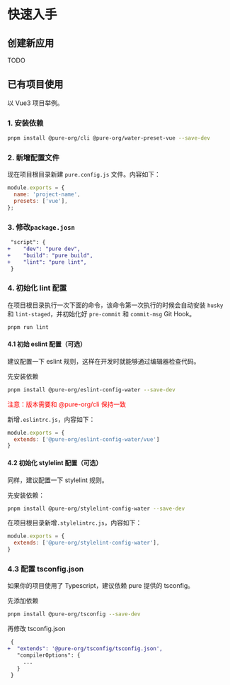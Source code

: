 # 快速入手

## 创建新应用

TODO

## 已有项目使用

以 Vue3 项目举例。

### 1. 安装依赖

```sh
pnpm install @pure-org/cli @pure-org/water-preset-vue --save-dev
```

### 2. 新增配置文件

现在项目根目录新建 `pure.config.js` 文件。内容如下：

```js
module.exports = {
  name: 'project-name',
  presets: ['vue'],
};
```

### 3. 修改`package.josn`

```diff
 "script": {
+    "dev": "pure dev",
+    "build": "pure build",
+    "lint": "pure lint",
 }
```

### 4. 初始化 lint 配置

在项目根目录执行一次下面的命令，该命令第一次执行的时候会自动安装 `husky` 和 `lint-staged`，并初始化好 `pre-commit` 和 `commit-msg` Git Hook。

```sh
pnpm run lint
```

#### 4.1 初始 eslint 配置（可选）

建议配置一下 eslint 规则，这样在开发时就能够通过编辑器检查代码。

先安装依赖

```sh
pnpm install @pure-org/eslint-config-water --save-dev
````

<p style="color: red"> 注意：版本需要和 @pure-org/cli 保持一致</p>

新增`.eslintrc.js`，内容如下：

```js
module.exports = {
  extends: ['@pure-org/eslint-config-water/vue']
}
```

#### 4.2 初始化 stylelint 配置（可选）

同样，建议配置一下 stylelint 规则。

先安装依赖：

```sh
pnpm install @pure-org/stylelint-config-water --save-dev
```

在项目根目录新增`.stylelintrc.js`，内容如下：

```js
module.exports = {
  extends: ['@pure-org/stylelint-config-water'],
}
```

### 4.3 配置 tsconfig.json

如果你的项目使用了 Typescript，建议依赖 pure 提供的 tsconfig。

先添加依赖

```sh
pnpm install @pure-org/tsconfig --save-dev
```

再修改 tsconfig.json

```diff
 {
+  "extends": '@pure-org/tsconfig/tsconfig.json',
   "compilerOptions": {
     ...
   }
 }
```
